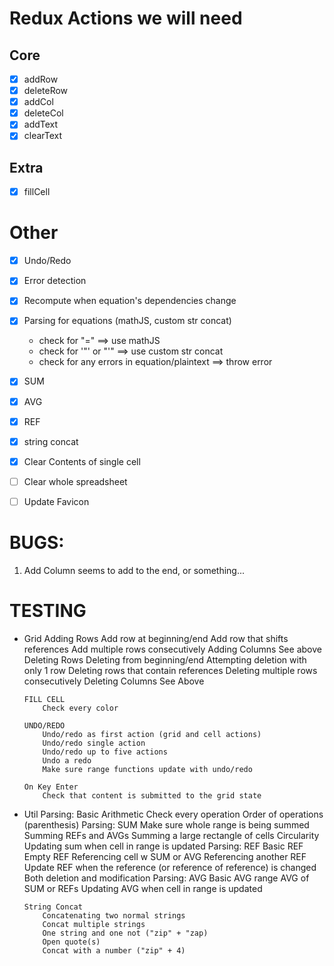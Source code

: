# Redux Actions we will need

## Core

-   [x] addRow
-   [x] deleteRow
-   [x] addCol
-   [x] deleteCol
-   [x] addText
-   [x] clearText

## Extra

-   [x] fillCell

# Other

-   [x] Undo/Redo
-   [x] Error detection
-   [x] Recompute when equation's dependencies change
-   [x] Parsing for equations (mathJS, custom str concat)
    -   check for "=" $\implies$ use mathJS
    -   check for '"' or "'" $\implies$ use custom str concat
    -   check for any errors in equation/plaintext $\implies$ throw error
-   [x] SUM
-   [x] AVG
-   [x] REF
-   [x] string concat

-   [x] Clear Contents of single cell
-   [ ] Clear whole spreadsheet
-   [ ] Update Favicon

# BUGS:

1. Add Column seems to add to the end, or something...

# TESTING

-   Grid
        Adding Rows
            Add row at beginning/end
            Add row that shifts references
            Add multiple rows consecutively
        Adding Columns
            See above
        Deleting Rows
            Deleting from beginning/end
            Attempting deletion with only 1 row
            Deleting rows that contain references
            Deleting multiple rows consecutively
        Deleting Columns
            See Above

        FILL CELL
            Check every color

        UNDO/REDO
            Undo/redo as first action (grid and cell actions)
            Undo/redo single action
            Undo/redo up to five actions
            Undo a redo
            Make sure range functions update with undo/redo
        
        On Key Enter
            Check that content is submitted to the grid state

-   Util
        Parsing: Basic Arithmetic
            Check every operation
            Order of operations (parenthesis)
        Parsing: SUM
            Make sure whole range is being summed
            Summing REFs and AVGs
            Summing a large rectangle of cells
            Circularity
            Updating sum when cell in range is updated
        Parsing: REF
            Basic REF
            Empty REF
            Referencing cell w SUM or AVG
            Referencing another REF
            Update REF when the reference (or reference of reference) is changed
                Both deletion and modification
        Parsing: AVG
            Basic AVG range
            AVG of SUM or REFs
            Updating AVG when cell in range is updated
        
        String Concat
            Concatenating two normal strings
            Concat multiple strings
            One string and one not ("zip" + "zap)
            Open quote(s)
            Concat with a number ("zip" + 4)



